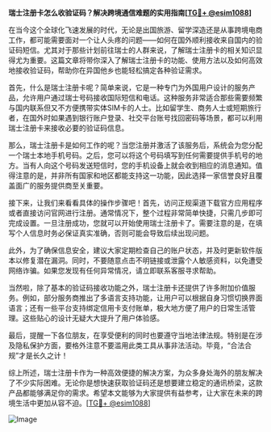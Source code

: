 **瑞士注册卡怎么收验证码？解决跨境通信难题的实用指南[[TG💪+ @esim1088](https://t.me/s/esim1088)]**

在当今这个全球化飞速发展的时代，无论是出国旅游、留学深造还是从事跨境电商工作，都可能需要面对一个让人头疼的问题——如何在国外顺利接收来自国内的验证码短信。尤其对于那些计划前往瑞士的人群来说，了解瑞士注册卡的相关知识显得尤为重要。这篇文章将带你深入了解瑞士注册卡的功能、使用方法以及如何高效地接收验证码，帮助你在异国他乡也能轻松搞定各种验证需求。

首先，什么是瑞士注册卡呢？简单来说，它是一种专门为外国用户设计的服务产品，允许用户通过瑞士号码接收国际短信和电话。这种服务非常适合那些需要频繁与国内联系但又不方便携带实体SIM卡的人士。比如留学生、商务人士或短期旅行者，在国外时如果遇到银行账户登录、社交平台账号找回密码等场景，都可以利用瑞士注册卡来接收必要的验证码信息。

那么，瑞士注册卡是如何工作的呢？当您注册并激活了该服务后，系统会为您分配一个瑞士本地手机号码。之后，您可以将这个号码填写到任何需要提供手机号的地方。当有人向这个号码发送短信时，您的手机设备上就会收到相应的消息通知。值得注意的是，并非所有国家和地区都能支持这一功能，因此选择一家信誉良好且覆盖面广的服务提供商至关重要。

接下来，让我们来看看具体的操作步骤吧！首先，访问正规渠道下载官方应用程序或者直接访问官网进行注册。通常情况下，整个过程非常简单快捷，只需几步即可完成设置。一旦注册成功，您就可以开始使用瑞士注册卡了。需要注意的是，在填写个人信息时务必保证真实准确，否则可能会导致后续出现问题。

此外，为了确保信息安全，建议大家定期检查自己的账户状态，并及时更新软件版本以修复潜在漏洞。同时，不要随意点击不明链接或泄露个人敏感资料，以免遭受网络诈骗。如果您发现有任何异常情况，请立即联系客服寻求帮助。

当然啦，除了基本的验证码接收功能之外，瑞士注册卡还提供了许多附加价值服务。例如，部分服务商推出了多语言支持功能，让用户可以根据自身习惯切换界面语言；还有一些平台支持绑定信用卡支付账单，极大地方便了用户的日常生活管理。这些贴心的设计无疑大大提升了用户体验感。

最后，提醒一下各位朋友，在享受便利的同时也要遵守当地法律法规。特别是在涉及隐私保护方面，要格外注意不要滥用此类工具从事非法活动。毕竟，“合法合规”才是长久之计！

综上所述，瑞士注册卡作为一种高效便捷的解决方案，为众多身处海外的朋友解决了不少实际困难。无论你是想快速获取验证码还是想要建立稳定的通讯桥梁，这款产品都能够满足你的需求。希望本文能够为大家提供有益参考，让大家在未来的跨境生活中更加从容不迫。[[TG💪+ @esim1088](https://t.me/s/esim1088)] 

![Image](https://i.postimg.cc/4NQfJmqS/Snipaste-2025-05-13-00-14-12.png)